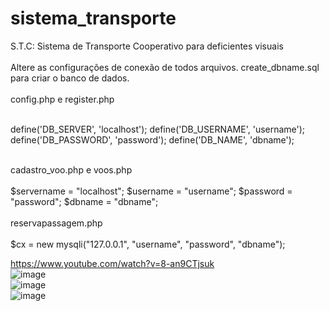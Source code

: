 # sistema_transporte
S.T.C: Sistema de Transporte Cooperativo para deficientes visuais
<br><br>
Altere as configurações de conexão de todos arquivos. create_dbname.sql para criar o banco de dados.
<br><br>config.php e register.php

<br>
define('DB_SERVER', 'localhost');
define('DB_USERNAME', 'username');
define('DB_PASSWORD', 'password');
define('DB_NAME', 'dbname');
<br><br>

cadastro_voo.php e voos.php
<br><br>
$servername = "localhost";
$username = "username";
$password = "password";
$dbname = "dbname";
<br><br>
reservapassagem.php
<br><br>
$cx = new mysqli("127.0.0.1", "username", "password", "dbname");

https://www.youtube.com/watch?v=8-an9CTjsuk
<br>
![image](https://github.com/user-attachments/assets/0bd7abbb-f34a-44fd-b48e-0ec03d20706f)
<br>
![image](https://github.com/user-attachments/assets/6018f584-ecc6-4b38-a713-937c7bde746b)
<br>
![image](https://github.com/user-attachments/assets/9b2842d8-883a-4bc4-b0f4-eea226530e7e)

